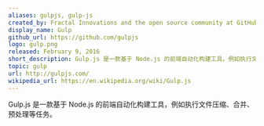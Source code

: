 ```yaml
---
aliases: gulpjs, gulp-js
created_by: Fractal Innovations and the open source community at GitHub
display_name: Gulp
github_url: https://github.com/gulpjs
logo: gulp.png
released: February 9, 2016
short_description: Gulp.js 是一款基于 Node.js 的前端自动化构建工具，例如执行文件压缩、合并、预处理等任务。
topic: gulp
url: http://gulpjs.com/
wikipedia_url: https://en.wikipedia.org/wiki/Gulp.js
---
```

Gulp.js 是一款基于 Node.js 的前端自动化构建工具，例如执行文件压缩、合并、预处理等任务。